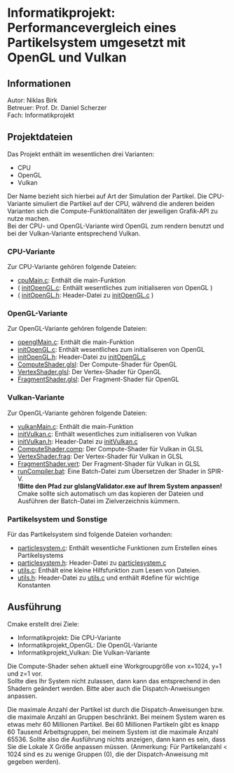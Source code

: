 # Informatikprojekt: Performancevergleich eines Partikelsystem umgesetzt mit OpenGL und Vulkan
## Informationen
Autor: Niklas Birk\
Betreuer: Prof. Dr. Daniel Scherzer\
Fach: Informatikprojekt

## Projektdateien
Das Projekt enthält im wesentlichen drei Varianten:
- CPU
- OpenGL
- Vulkan

Der Name bezieht sich hierbei auf Art der Simulation der Partikel.
Die CPU-Variante simuliert die Partikel auf der CPU, 
während die anderen beiden Varianten sich die Compute-Funktionalitäten der
jeweiligen Grafik-API zu nutze machen.\
Bei der CPU- und OpenGL-Variante wird OpenGL zum rendern benutzt und 
bei der Vulkan-Variante entsprechend Vulkan.

### CPU-Variante
Zur CPU-Variante gehören folgende Dateien:
- [cpuMain.c](cpuMain.c): Enthält die main-Funktion
- ( [initOpenGL.c](initOpenGL.c): Enthält wesentliches zum initialiseren von OpenGL )
- ( [initOpenGL.h](initOpenGL.h): Header-Datei zu [initOpenGL.c](initOpenGL.c) )

### OpenGL-Variante
Zur OpenGL-Variante gehören folgende Dateien:
- [openglMain.c](openglMain.c): Enthält die main-Funktion
- [initOpenGL.c](initOpenGL.c): Enthält wesentliches zum initialiseren von OpenGL
- [initOpenGL.h](initOpenGL.h): Header-Datei zu [initOpenGL.c](initOpenGL.c)
- [ComputeShader.glsl](shaders/opengl/ComputeShader.glsl): Der Compute-Shader für OpenGL
- [VertexShader.glsl](shaders/opengl/VertexShader.glsl): Der Vertex-Shader für OpenGL
- [FragmentShader.glsl](shaders/opengl/FragmentShader.glsl): Der Fragment-Shader für OpenGL

### Vulkan-Variante
Zur OpenGL-Variante gehören folgende Dateien:
- [vulkanMain.c](vulkanMain.c): Enthält die main-Funktion
- [initVulkan.c](initVulkan.c): Enthält wesentliches zum initialiseren von Vulkan
- [initVulkan.h](initVulkan.h): Header-Datei zu [initVulkan.c](initVulkan.c)
- [ComputeShader.comp](shaders/vulkan/ComputeShader.comp): Der Compute-Shader für Vulkan in GLSL
- [VertexShader.frag](shaders/vulkan/VertexShader.vert): Der Vertex-Shader für Vulkan in GLSL
- [FragmentShader.vert](shaders/vulkan/FragmentShader.frag): Der Fragment-Shader für Vulkan in GLSL
- [runCompiler.bat](shaders/vulkan/runCompiler.bat): Eine Batch-Datei zum Übersetzen der Shader in SPIR-V.\
__!Bitte den Pfad zur glslangValidator.exe auf Ihrem System anpassen!__\
Cmake sollte sich automatisch um das kopieren der Dateien und Ausführen der Batch-Datei im Zielverzeichnis kümmern.

### Partikelsystem und Sonstige
Für das Partikelsystem sind folgende Dateien vorhanden:
- [particlesystem.c](particlesystem.c): Enthält wesentliche Funktionen zum Erstellen eines Partikelsystems
- [particlesystem.h](particlesystem.h): Header-Datei zu [particlesystem.c](particlesystem.c)
- [utils.c](utils.c): Enthält eine kleine Hilfsfunktion zum Lesen von Dateien. 
- [utils.h](utils.h): Header-Datei zu [utils.c](utils.c) und enthält #define für wichtige Konstanten

## Ausführung
Cmake erstellt drei Ziele:
- Informatikprojekt: Die CPU-Variante
- Informatikprojekt_OpenGL: Die OpenGL-Variante
- Informatikprojekt_Vulkan: Die Vulkan-Variante

Die Compute-Shader sehen aktuell eine Workgroupgröße von x=1024, y=1 und z=1 vor.\
Sollte dies Ihr System nicht zulassen, dann kann das entsprechend in den Shadern geändert werden.
Bitte aber auch die Dispatch-Anweisungen anpassen. 

Die maximale Anzahl der Partikel ist durch die Dispatch-Anweisungen bzw. die maximale Anzahl an Gruppen beschränkt. 
Bei meinem System waren es etwas mehr 60 Millionen Partikel. 
Bei 60 Millionen Partikeln gibt es knapp 60 Tausend Arbeitsgruppen, bei meinem System ist die maximale Anzahl 65536.
Sollte also die Ausführung nichts anzeigen, dann kann es sein, dass Sie die Lokale X Größe anpassen müssen.
(Anmerkung: Für Partikelanzahl < 1024 sind es zu wenige Gruppen (0), die der Dispatch-Anweisung mit gegeben werden).



